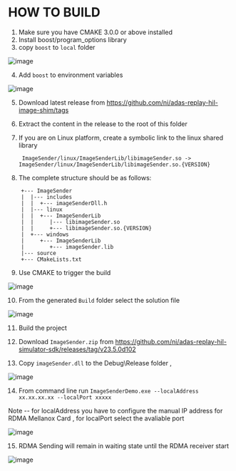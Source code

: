 # HOW TO BUILD
1. Make sure you have CMAKE 3.0.0 or above installed
2. Install boost/program_options library
3. copy ```boost``` to ```local``` folder

![image](https://github.com/ni/adas-replay-hil-simulator-sdk/assets/95634231/78121545-b04d-41b5-b0e4-4ab42da1b59c)

4. Add ```boost``` to environment variables 

![image](https://github.com/ni/adas-replay-hil-simulator-sdk/assets/95634231/70d10179-1dc7-45f2-85b9-f5641bbc4fcc)

5. Download latest release from https://github.com/ni/adas-replay-hil-image-shim/tags
6. Extract the content in the release to the root of this folder
7. If you are on Linux platform, create a symbolic link to the linux shared library

   ``` ImageSender/linux/ImageSenderLib/libimageSender.so -> ImageSender/linux/ImageSenderLib/libimageSender.so.{VERSION}```
8. The complete structure should be as follows:

```
    +--- ImageSender
    |  |--- includes
    |  |  +--- imageSenderDll.h
    |  |--- linux
    |  |  +--- ImageSenderLib
    |  |     |--- libimageSender.so
    |  |     +--- libimageSender.so.{VERSION}
    |  +--- windows
    |     +--- ImageSenderLib
    |        +--- imageSender.lib
    |--- source
    +--- CMakeLists.txt
```
9. Use CMAKE to trigger the build

![image](https://github.com/ni/adas-replay-hil-simulator-sdk/assets/95634231/0cdd8b24-f1fc-4f5b-948c-98419b2f7739)

10. From the generated ```Build``` folder select the solution file 

![image](https://github.com/ni/adas-replay-hil-simulator-sdk/assets/95634231/67e86902-e7a0-41d6-8b07-b0c1c6175030)

11. Build the project 

12. Download ```ImageSender.zip``` from https://github.com/ni/adas-replay-hil-simulator-sdk/releases/tag/v23.5.0d102

13. Copy ```imageSender.dll``` to the Debug\Release folder , 

![image](https://github.com/ni/adas-replay-hil-simulator-sdk/assets/95634231/50d3dd3c-a7c8-4380-b94e-239b9abd94de)

14. From command line run ```ImageSenderDemo.exe --localAddress xx.xx.xx.xx --localPort xxxxx```

Note -- for localAddress you have to configure the manual IP address for RDMA Mellanox Card , for localPort select the avaliable port 

![image](https://github.com/ni/adas-replay-hil-simulator-sdk/assets/95634231/a92190b7-0e62-4849-88cf-6476bdde33dd)

15. RDMA Sending will remain in waiting state until the RDMA receiver start

![image](https://github.com/ni/adas-replay-hil-simulator-sdk/assets/95634231/1dad77c8-7fdf-47d4-a6a2-42ab023bff0c)


